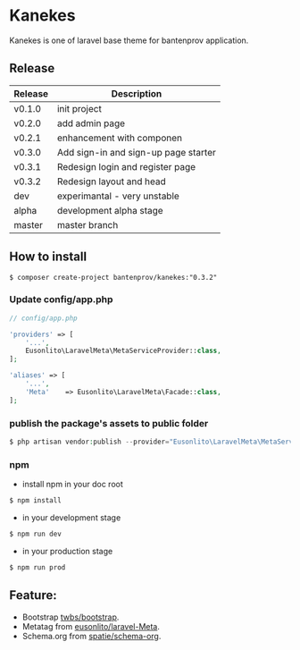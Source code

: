 # Kanekes

Kanekes is one of laravel base theme for bantenprov application.

## Release

| Release   | Description                          |
|-----------|--------------------------------------|
| v0.1.0    | init project                         |
| v0.2.0    | add admin page                       |
| v0.2.1    | enhancement with componen            |
| v0.3.0    | Add sign-in and sign-up page starter |
| v0.3.1    | Redesign login and register page     |
| v0.3.2    | Redesign layout and head             |
| dev       | experimantal - very unstable         |
| alpha     | development alpha stage              |
| master    | master branch                        |

## How to install

```
$ composer create-project bantenprov/kanekes:"0.3.2"
```

### Update config/app.php

```php
// config/app.php

'providers' => [
    '...',
    Eusonlito\LaravelMeta\MetaServiceProvider::class,
];

'aliases' => [
    '...',
    'Meta'    => Eusonlito\LaravelMeta\Facade::class,
];
```

### publish the package's assets to public folder

```php
$ php artisan vendor:publish --provider="Eusonlito\LaravelMeta\MetaServiceProvider"
```
### npm
- install npm in your doc root
```sh
$ npm install
```
- in your development stage
```sh
$ npm run dev
```
- in your production stage
```sh
$ npm run prod
```

## Feature:

- Bootstrap [twbs/bootstrap](https://github.com/twbs/bootstrap/).
- Metatag from [eusonlito/laravel-Meta](https://github.com/eusonlito/laravel-Meta).
- Schema.org from [spatie/schema-org](https://github.com/spatie/schema-org).
